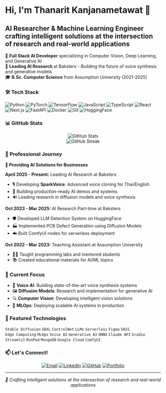 # Hi, I'm Thanarit Kanjanametawat 👋

## AI Researcher & Machine Learning Engineer crafting intelligent solutions at the intersection of research and real-world applications

🚀 **Full Stack AI Developer** specializing in Computer Vision, Deep Learning, and Generative AI  
🔬 **Leading AI Research** at Baksters - Building the future of voice synthesis and generative models  
🎓 **B.Sc. Computer Science** from Assumption University (2021-2025)  

### 🛠️ Tech Stack

![Python](https://img.shields.io/badge/Python-3776AB?style=for-the-badge&logo=python&logoColor=white)
![PyTorch](https://img.shields.io/badge/PyTorch-%23EE4C2C.svg?style=for-the-badge&logo=PyTorch&logoColor=white)
![TensorFlow](https://img.shields.io/badge/TensorFlow-%23FF6F00.svg?style=for-the-badge&logo=TensorFlow&logoColor=white)
![JavaScript](https://img.shields.io/badge/JavaScript-F7DF1E?style=for-the-badge&logo=javascript&logoColor=black)
![TypeScript](https://img.shields.io/badge/TypeScript-007ACC?style=for-the-badge&logo=typescript&logoColor=white)
![React](https://img.shields.io/badge/React-20232A?style=for-the-badge&logo=react&logoColor=61DAFB)
![Next.js](https://img.shields.io/badge/Next-black?style=for-the-badge&logo=next.js&logoColor=white)
![FastAPI](https://img.shields.io/badge/FastAPI-005571?style=for-the-badge&logo=fastapi)
![Docker](https://img.shields.io/badge/Docker-%230db7ed.svg?style=for-the-badge&logo=docker&logoColor=white)
![Git](https://img.shields.io/badge/Git-%23F05033.svg?style=for-the-badge&logo=git&logoColor=white)
![HuggingFace](https://img.shields.io/badge/🤗%20Hugging%20Face-FFD21E?style=for-the-badge&logoColor=black)

### 📊 GitHub Stats

<div align="center">
  <img src="https://github-readme-stats.vercel.app/api?username=ThanaritKanjanametawatAU&show_icons=true&theme=tokyonight" alt="GitHub Stats" />
</div>

<div align="center">
  <img src="https://github-readme-streak-stats.herokuapp.com/?user=ThanaritKanjanametawatAU&theme=tokyonight" alt="GitHub Streak" />
</div>

### 💼 Professional Journey

**🔬 Providing AI Solutions for Businesses**

**April 2025 - Present:** Leading AI Research at Baksters
- 🎙️ Developing **SparkVoice**: Advanced voice cloning for Thai/English
- 🤖 Building production-ready AI demos and systems
- 🔊 Leading research in diffusion models and voice synthesis

**Oct 2023 - Mar 2025:** AI Research Part-time at Baksters
- 🛡️ Developed LLM Detection System on HuggingFace
- 🏭 Implemented PCB Defect Generation using Diffusion Models
- ☁️ Built ComfyUI nodes for serverless deployment

**Oct 2022 - Mar 2023:** Teaching Assistant at Assumption University
- 👨‍🏫 Taught programming labs and mentored students
- 📚 Created educational materials for AI/ML topics

### 🎯 Current Focus

- 🎤 **Voice AI**: Building state-of-the-art voice synthesis systems
- 🖼️ **Diffusion Models**: Research and implementation for generative AI
- 🔍 **Computer Vision**: Developing intelligent vision solutions
- 🚀 **MLOps**: Deploying scalable AI systems in production

### 🌟 Featured Technologies

`Stable Diffusion` `SDXL` `ControlNet` `LLMs` `Serverless` `Figma` `SASS`  
`Edge Computing` `MLOps` `Voice AI` `Generative AI` `ONNX` `Claude API` `Gradio`  
`Streamlit` `RunPod` `MongoDB` `Google Cloud` `ComfyUI`

### 📫 Let's Connect!

<div align="center">
  
[![Email](https://img.shields.io/badge/Email-D14836?style=for-the-badge&logo=gmail&logoColor=white)](mailto:thanarit.bonus@gmail.com)
[![LinkedIn](https://img.shields.io/badge/LinkedIn-0077B5?style=for-the-badge&logo=linkedin&logoColor=white)](https://www.linkedin.com/in/thanarit-kanjanametawat/)
[![GitHub](https://img.shields.io/badge/GitHub-100000?style=for-the-badge&logo=github&logoColor=white)](https://github.com/ThanaritKanjanametawatAU)
[![Portfolio](https://img.shields.io/badge/Portfolio-FF5722?style=for-the-badge&logo=todoist&logoColor=white)](https://thanarit.vercel.app/)

</div>

---

<div align="center">
  <i>🚀 Crafting intelligent solutions at the intersection of research and real-world applications</i>
</div>